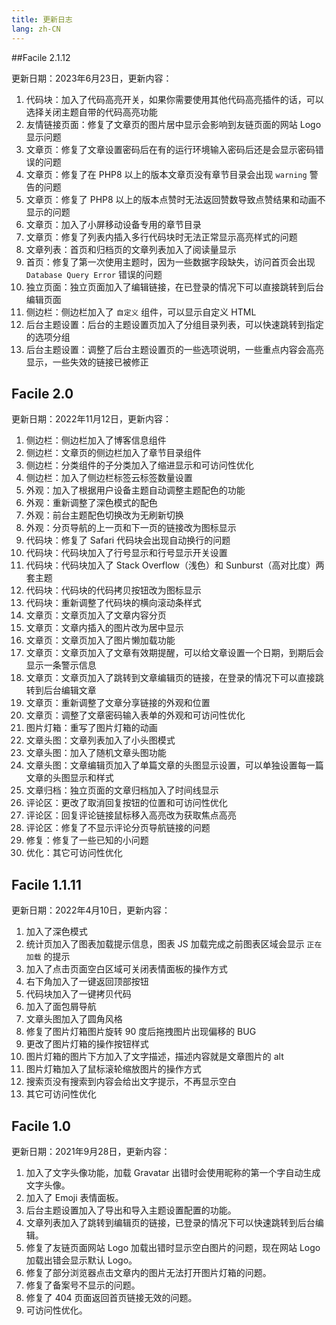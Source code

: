 ```yaml
---
title: 更新日志
lang: zh-CN
---
```


##Facile 2.1.12

更新日期：2023年6月23日，更新内容：

1. 代码块：加入了代码高亮开关，如果你需要使用其他代码高亮插件的话，可以选择关闭主题自带的代码高亮功能
2. 友情链接页面：修复了文章页的图片居中显示会影响到友链页面的网站 Logo 显示问题
3. 文章页：修复了文章设置密码后在有的运行环境输入密码后还是会显示密码错误的问题
4. 文章页：修复了在 PHP8 以上的版本文章页没有章节目录会出现 `warning` 警告的问题
5. 文章页：修复了 PHP8 以上的版本点赞时无法返回赞数导致点赞结果和动画不显示的问题
6. 文章页：加入了小屏移动设备专用的章节目录
7. 文章页：修复了列表内插入多行代码块时无法正常显示高亮样式的问题
8. 文章列表：首页和归档页的文章列表加入了阅读量显示
9. 首页：修复了第一次使用主题时，因为一些数据字段缺失，访问首页会出现 `Database Query Error` 错误的问题
10. 独立页面：独立页面加入了编辑链接，在已登录的情况下可以直接跳转到后台编辑页面
11. 侧边栏：侧边栏加入了 `自定义` 组件，可以显示自定义 HTML
12. 后台主题设置：后台的主题设置页加入了分组目录列表，可以快速跳转到指定的选项分组
13. 后台主题设置：调整了后台主题设置页的一些选项说明，一些重点内容会高亮显示，一些失效的链接已被修正

## Facile 2.0

更新日期：2022年11月12日，更新内容：

1. 侧边栏：侧边栏加入了博客信息组件
2. 侧边栏：文章页的侧边栏加入了章节目录组件
3. 侧边栏：分类组件的子分类加入了缩进显示和可访问性优化
4. 侧边栏：加入了侧边栏标签云标签数量设置
5. 外观：加入了根据用户设备主题自动调整主题配色的功能
6. 外观：重新调整了深色模式的配色
7. 外观：前台主题配色切换改为无刷新切换
8. 外观：分页导航的上一页和下一页的链接改为图标显示
9. 代码块：修复了 Safari 代码块会出现自动换行的问题
10. 代码块：代码块加入了行号显示和行号显示开关设置
11. 代码块：代码块加入了 Stack Overflow（浅色）和 Sunburst（高对比度）两套主题
12. 代码块：代码块的代码拷贝按钮改为图标显示
13. 代码块：重新调整了代码块的横向滚动条样式
14. 文章页：文章页加入了文章内容分页
15. 文章页：文章内插入的图片改为居中显示
16. 文章页：文章页加入了图片懒加载功能
17. 文章页：文章页加入了文章有效期提醒，可以给文章设置一个日期，到期后会显示一条警示信息
18. 文章页：文章页加入了跳转到文章编辑页的链接，在登录的情况下可以直接跳转到后台编辑文章
19. 文章页：重新调整了文章分享链接的外观和位置
20. 文章页：调整了文章密码输入表单的外观和可访问性优化
21. 图片灯箱：重写了图片灯箱的动画
22. 文章头图：文章列表加入了小头图模式
23. 文章头图：加入了随机文章头图功能
24. 文章头图：文章编辑页加入了单篇文章的头图显示设置，可以单独设置每一篇文章的头图显示和样式
25. 文章归档：独立页面的文章归档加入了时间线显示
26. 评论区：更改了取消回复按钮的位置和可访问性优化
27. 评论区：回复评论链接鼠标移入高亮改为获取焦点高亮
28. 评论区：修复了不显示评论分页导航链接的问题
29. 修复：修复了一些已知的小问题
30. 优化：其它可访问性优化

## Facile 1.1.11

更新日期：2022年4月10日，更新内容：

1. 加入了深色模式
2. 统计页加入了图表加载提示信息，图表 JS 加载完成之前图表区域会显示 `正在加载` 的提示
3. 加入了点击页面空白区域可关闭表情面板的操作方式
4. 右下角加入了一键返回顶部按钮
5. 代码块加入了一键拷贝代码
6. 加入了面包屑导航
7. 文章头图加入了圆角风格
8. 修复了图片灯箱图片旋转 90 度后拖拽图片出现偏移的 BUG
9. 更改了图片灯箱的操作按钮样式
10. 图片灯箱的图片下方加入了文字描述，描述内容就是文章图片的 alt
11. 图片灯箱加入了鼠标滚轮缩放图片的操作方式
12. 搜索页没有搜索到内容会给出文字提示，不再显示空白
13. 其它可访问性优化

## Facile 1.0

更新日期：2021年9月28日，更新内容：

1. 加入了文字头像功能，加载 Gravatar 出错时会使用昵称的第一个字自动生成文字头像。
2. 加入了 Emoji 表情面板。
3. 后台主题设置加入了导出和导入主题设置配置的功能。
4. 文章列表加入了跳转到编辑页的链接，已登录的情况下可以快速跳转到后台编辑。
5. 修复了友链页面网站 Logo 加载出错时显示空白图片的问题，现在网站 Logo 加载出错会显示默认 Logo。
6. 修复了部分浏览器点击文章内的图片无法打开图片灯箱的问题。
7. 修复了备案号不显示的问题。
8. 修复了 404 页面返回首页链接无效的问题。
9. 可访问性优化。